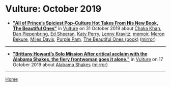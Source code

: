 # Vulture: October 2019

 - [**"All of Prince’s Spiciest Pop-Culture Hot Takes From His New Book, The Beautiful Ones"**](https://www.vulture.com/2019/10/prince-memoir-pop-culture-hot-takes.html) in [Vulture](https://www.vulture.com/) on 31 October 2019 about [Chaka Khan](../../topics/chaka-khan/index.md), [Dan Piepenbring](../../topics/dan-piepenbring/index.md), [Ed Sheeran](../../topics/ed-sheeran/index.md), [Katy Perry](../../topics/katy-perry/index.md), [Lenny Kravitz](../../topics/lenny-kravitz/index.md), [memoir](../../topics/memoir/index.md), [Meron Bekure](../../topics/meron-bekure/index.md), [Miles Davis](../../topics/miles-davis/index.md), [Purple Pam](../../topics/purple-pam/index.md), [The Beautiful Ones (book)](../../topics/book/the-beautiful-ones/index.md) ([mirror](https://web.archive.org/web/*/https://www.vulture.com/2019/10/prince-memoir-pop-culture-hot-takes.html))

----

 - [**"Brittany Howard’s Solo Mission After critical acclaim with the Alabama Shakes, the fiery frontwoman goes it alone."**](https://www.vulture.com/2019/10/brittany-howard-profile-jamie-alabama-shakes.html) in [Vulture](https://www.vulture.com/) on 17 October 2019 about [Alabama Shakes](../../topics/alabama-shakes/index.md) ([mirror](https://web.archive.org/web/*/https://www.vulture.com/2019/10/brittany-howard-profile-jamie-alabama-shakes.html))

----

[Home](./)
